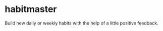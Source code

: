 habitmaster
============

Build new daily or weekly habits with the help of a little positive feedback.
